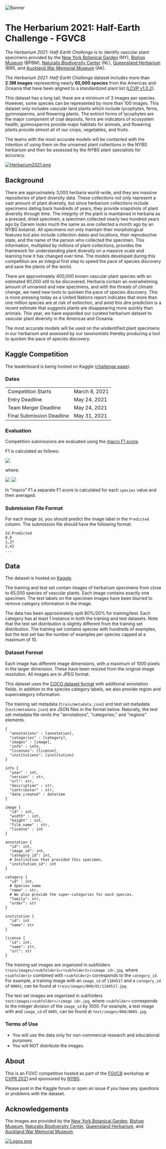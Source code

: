 ![Banner](./2021/assets/HerbariumChallengeBanner.png)


# The Herbarium 2021: Half-Earth Challenge - FGVC8

_The Herbarium 2021: Half-Earth Challenge_ is to identify vascular plant specimens provided by the [New York Botanical Garden](https://www.nybg.org/) (NY), [Bishop Museum](https://www.bishopmuseum.org/) (BPBM), [Naturalis Biodiversity Center](https://www.naturalis.nl/en) (NL), [Queensland Herbarium](https://www.qld.gov.au/environment/plants-animals/plants/herbarium) (BRI), and [Auckland War Memorial Museum](https://www.aucklandmuseum.com/) (AK).

_The Herbarium 2021: Half-Earth Challenge_ dataset includes more than **2.5M images** representing nearly **65,000 species** from the Americas and Oceania that have been aligned to a standardized plant list ([LCVP v1.0.2](https://www.nature.com/articles/s41597-020-00702-z)). 

This dataset has a long tail; there are a minimum of 3 images per species. However, some species can be represented by more than 100 images. This dataset only includes vascular land plants which include lycophytes, ferns, gymnosperms, and flowering plants. The extinct forms of lycophytes are the major component of coal deposits, ferns are indicators of ecosystem health, gymnosperms provide major habitats for animals, and flowering plants provide almost all of our crops, vegetables, and fruits.

The teams with the most accurate models will be contacted with the intention of using them on the unnamed plant collections in the NYBG herbarium and then be assessed by the NYBG plant specialists for accuracy.

[![Herbarium2021.png](https://i.postimg.cc/htpxH99f/Herbarium2021.png)](https://postimg.cc/BjPXFP70)

## Background

There are approximately 3,000 herbaria world-wide, and they are massive repositories of plant diversity data. These collections not only represent a vast amount of plant diversity, but since herbarium collections include specimens dating back hundreds of years, they provide snapshots of plant diversity through time. The integrity of the plant is maintained in herbaria as a pressed, dried specimen; a specimen collected nearly two hundred years ago by Darwin looks much the same as one collected a month ago by an NYBG botanist. All specimens not only maintain their morphological features but also include collection dates and locations, their reproductive state, and the name of the person who collected the specimen. This information, multiplied by millions of plant collections, provides the framework for understanding plant diversity on a massive scale and learning how it has changed over time. The models developed during this competition are an integral first step to speed the pace of species discovery and save the plants of the world.

There are approximately 400,000 known vascular plant species with an estimated 80,000 still to be discovered. Herbaria contain an overwhelming amount of unnamed and new specimens, and with the threats of climate change, we need new tools to quicken the pace of species discovery. This is more pressing today as a United Nations report indicates that more than one million species are at risk of extinction, and amid this dire prediction is a recent estimate that suggests plants are disappearing more quickly than animals. This year, we have expanded our curated herbarium dataset to vascular plant diversity in the Americas and Oceania. 

The most accurate models will be used on the unidentified plant specimens in our herbarium and assessed by our taxonomists thereby producing a tool to quicken the pace of species discovery.

## Kaggle Competition

The leaderboard is being hosted on Kaggle ([challenge page](https://www.kaggle.com/c/herbarium-2021-fgvc8)).

### Dates
|||
|------|---------------|
Competition Starts|March 8, 2021|
Entry Deadline|May 24, 2021|
Team Merger Deadline|May 24, 2021|
Final Submission Deadline|May 31, 2021|

### Evaluation
Competition submissions are evaluated using the [macro F1 score](https://scikit-learn.org/stable/modules/generated/sklearn.metrics.f1_score.html).

F1 is calculated as follows:

<img src="https://render.githubusercontent.com/render/math?math=F_1 = 2 * \frac{precision * recall}{precision %2B recall}">

where:

<img src="https://render.githubusercontent.com/render/math?math=precision = \frac{TP}{TP %2B FP}">

<img src="https://render.githubusercontent.com/render/math?math=recall = \frac{TP}{TP %2B FN}">

In "macro" F1 a separate F1 score is calculated for each `species` value and then averaged.

### Submission File Format

For each image `Id`, you should predict the image label in the `Predicted` column. The submission file should have the following format:

    Id,Predicted
    0,0
    1,27
    2,42
    ...

## Data 

The dataset is hosted on [Kaggle](https://www.kaggle.com/c/herbarium-2021-fgvc8/data).

The training and test set contain images of herbarium specimens from close to 65,000 species of vascular plants. Each image contains exactly one specimen. The text labels on the specimen images have been blurred to remove category information in the image.

The data has been approximately split 80%/20% for training/test. Each category has at least 1 instance in both the training and test datasets. Note that the test set distribution is slightly different from the training set distribution. The training set contains species with hundreds of examples, but the test set has the number of examples per species capped at a maximum of 10.

### Dataset Format
Each image has different image dimensions, with a maximum of 1000 pixels in the larger dimension. These have been resized from the original image resolution. All images are in JPEG format.

This dataset uses the [COCO dataset format](https://cocodataset.org/#format-data) with additional annotation fields. In addition to the species category labels, we also provide region and supercategory information.

The training set metadata (`train/metadata.json`) and test set metadata (`test/metadata.json`) are JSON files in the format below. Naturally, the test set metadata file omits the "annotations", "categories," and "regions" elements.

    { 
      "annotations" : [annotation], 
      "categories" : [category],
      "images" : [image],
      "info" : info,
      "licenses": [license],
      "institutions": [institution]
    }
    
    info {
      "year" : int,
      "version" : str,
      "url": str,
      "description" : str,
      "contributor" : str,
      "date_created" : datetime
    }

    image {
      "id" : int,
      "width" : int,
      "height" : int,
      "file_name" : str,
      "license" : int
    }

    annotation {
      "id": int,
      "image_id": int,
      "category_id": int,
      # Institution that provided this specimen.
      "institution_id": int
    }

    category {
      "id" : int,
      # Species name
      "name" : str,
      # We also provide the super-categories for each species.
      "family": str,
      "order": str
    }

    institution {
      "id": int
      "name": str
    }

    license {
      "id": int,
      "name": str,
      "url": str
    }


The training set images are organized in subfolders `train/images/<subfolder1>/<subfolder2>/<image id>.jpg`, where `<subfolder1>` combined with `<subfolder2>` corresponds to the `category_id`. For example, a training image with an `image_id` of `1104517` and a `category_id` of `00001`, can be found at `train/images/000/01/1104517.jpg`. 


The test set images are organized in subfolders `test/images/<subfolder>/<image id>.jpg`, where `<subfolder>` corresponds to the integer division of the `image_id` by 1000. For example, a test image with and `image_id` of `8005`, can be found at `test/images/008/8005.jpg`. 

### Terms of Use
* You will use the data only for non-commercial research and educational purposes.
* You will NOT distribute the images.

## About

This is an FGVC competition hosted as part of the [FGVC8](https://sites.google.com/view/fgvc8) workshop at [CVPR 2021](http://cvpr2021.thecvf.com/) and sponsored by [NYBG](https://www.nybg.org/).

Please post in the Kaggle forum or open an issue if you have any questions or problems with the dataset.

## Acknowledgements

The images are provided by the [New York Botanical Garden](https://www.nybg.org/), [Bishop Museum](https://www.bishopmuseum.org/), [Naturalis Biodiversity Center](https://www.naturalis.nl/en), [Queensland Herbarium](https://www.qld.gov.au/environment/plants-animals/plants/herbarium), and [Auckland War Memorial Museum](https://www.aucklandmuseum.com/).

[![Logos.png](https://i.postimg.cc/fbSLBX54/Logos.png)](https://postimg.cc/xkYndXWg)


